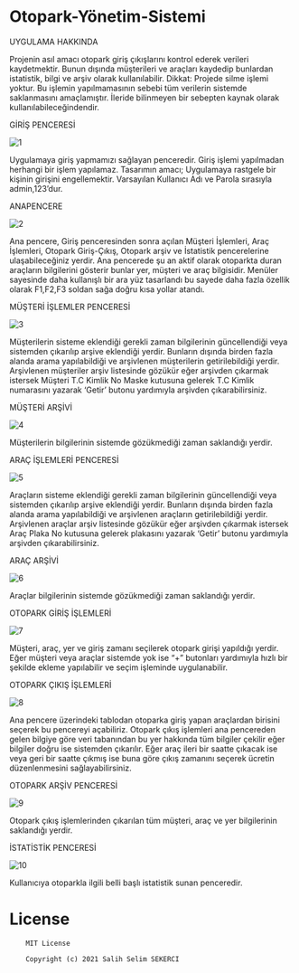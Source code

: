 # Otopark-Yönetim-Sistemi

UYGULAMA HAKKINDA

Projenin asıl amacı otopark giriş çıkışlarını kontrol ederek verileri kaydetmektir.
Bunun dışında müşterileri ve araçları kaydedip bunlardan istatistik, bilgi ve arşiv olarak kullanılabilir.
Dikkat: Projede silme işlemi yoktur. Bu işlemin yapılmamasının sebebi tüm verilerin sistemde saklanmasını amaçlamıştır. İleride bilinmeyen bir sebepten kaynak olarak kullanılabileceğindendir.

GİRİŞ PENCERESİ

![1](https://user-images.githubusercontent.com/53614606/122605015-88d4bf00-d07f-11eb-829c-23af78c13304.jpg)

Uygulamaya giriş yapmamızı sağlayan penceredir. Giriş işlemi yapılmadan herhangi bir işlem yapılamaz. Tasarımın amacı; Uygulamaya rastgele bir kişinin girişini engellemektir. Varsayılan Kullanıcı Adı ve Parola sırasıyla admin,123’dur.

ANAPENCERE

![2](https://user-images.githubusercontent.com/53614606/122605135-b457a980-d07f-11eb-81ad-3c3e2d9c1f44.jpg)

Ana pencere, Giriş penceresinden sonra açılan Müşteri İşlemleri, Araç İşlemleri, Otopark Giriş-Çıkış, Otopark arşiv ve İstatistik pencerelerine ulaşabileceğiniz yerdir.
Ana pencerede şu an aktif olarak otoparkta duran araçların bilgilerini gösterir bunlar yer, müşteri ve araç bilgisidir.
Menüler sayesinde daha kullanışlı bir ara yüz tasarlandı bu sayede daha fazla özellik olarak F1,F2,F3 soldan sağa doğru kısa yollar atandı.

MÜŞTERİ İŞLEMLER PENCERESİ

![3](https://user-images.githubusercontent.com/53614606/122605237-d9e4b300-d07f-11eb-9564-1e892c778584.jpg)

Müşterilerin sisteme eklendiği gerekli zaman bilgilerinin güncellendiği veya sistemden
çıkarılıp arşive eklendiği yerdir.
Bunların dışında birden fazla alanda arama yapılabildiği ve arşivlenen müşterilerin
getirilebildiği yerdir.
Arşivlenen müşteriler arşiv listesinde gözükür eğer arşivden çıkarmak istersek Müşteri
T.C Kimlik No Maske kutusuna gelerek T.C Kimlik numarasını yazarak ‘Getir’ butonu
yardımıyla arşivden çıkarabilirsiniz.

MÜŞTERİ ARŞİVİ

![4](https://user-images.githubusercontent.com/53614606/122605328-f7198180-d07f-11eb-9243-d18b418e7536.jpg)

Müşterilerin bilgilerinin sistemde gözükmediği zaman saklandığı yerdir.

ARAÇ İŞLEMLERİ PENCERESİ

![5](https://user-images.githubusercontent.com/53614606/122605465-292ae380-d080-11eb-88e2-cf2f61e271f4.jpg)

Araçların sisteme eklendiği gerekli zaman bilgilerinin güncellendiği veya sistemden
çıkarılıp arşive eklendiği yerdir.
Bunların dışında birden fazla alanda arama yapılabildiği ve arşivlenen araçların
getirilebildiği yerdir.
Arşivlenen araçlar arşiv listesinde gözükür eğer arşivden çıkarmak istersek Araç Plaka No
kutusuna gelerek plakasını yazarak ‘Getir’ butonu yardımıyla arşivden çıkarabilirsiniz.

ARAÇ ARŞİVİ

![6](https://user-images.githubusercontent.com/53614606/122605551-4790df00-d080-11eb-9cc9-2c5e323eb138.jpg)

Araçlar bilgilerinin sistemde gözükmediği zaman saklandığı yerdir.

OTOPARK GİRİŞ İŞLEMLERİ

![7](https://user-images.githubusercontent.com/53614606/122606531-be7aa780-d081-11eb-8efb-c5758da28425.jpg)

Müşteri, araç, yer ve giriş zamanı seçilerek otopark girişi yapıldığı yerdir. Eğer müşteri
veya araçlar sistemde yok ise “+” butonları yardımıyla hızlı bir şekilde ekleme yapılabilir
ve seçim işleminde uygulanabilir.

OTOPARK ÇIKIŞ İŞLEMLERİ

![8](https://user-images.githubusercontent.com/53614606/122606649-f7b31780-d081-11eb-9642-1bac031b36ee.jpg)

Ana pencere üzerindeki tablodan otoparka
giriş yapan araçlardan birisini seçerek bu
pencereyi açabiliriz. Otopark çıkış
işlemleri ana pencereden gelen bilgiye göre
veri tabanından bu yer hakkında tüm
bilgiler çekilir eğer bilgiler doğru ise
sistemden çıkarılır. Eğer araç ileri bir
saatte çıkacak ise veya geri bir saatte
çıkmış ise buna göre çıkış zamanını seçerek
ücretin düzenlenmesini sağlayabilirsiniz.

OTOPARK ARŞİV PENCERESİ

![9](https://user-images.githubusercontent.com/53614606/122606724-10bbc880-d082-11eb-95f4-4634abe215e5.jpg)

Otopark çıkış işlemlerinden çıkarılan tüm müşteri, araç ve yer bilgilerinin saklandığı yerdir.

İSTATİSTİK PENCERESİ

![10](https://user-images.githubusercontent.com/53614606/122606819-38129580-d082-11eb-9b8d-b1364aad4efa.jpg)

Kullanıcıya otoparkla ilgili belli başlı istatistik sunan penceredir.

# License
        
        MIT License

        Copyright (c) 2021 Salih Selim SEKERCI
